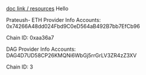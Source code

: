 [doc link / resources](https://docs.google.com/document/d/18xEu5Gb9A371knnpfGzJJ_942r30Kuh_LSwfsXXQFe8/edit)
Hello

Prateush-
ETH Provider Info
Accounts: 0x74266A48dd024Fbd9C0eD564aB492B7bb7EfCb96

Chain ID: 0xaa36a7

DAG Provider Info
Accounts: DAG4D7UD58CP26KMQNi6WbGj5rrGrLV3ZR4zZ3XV

Chain ID: 3

